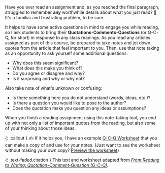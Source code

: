 Have you ever read an assignment and, as you reached the final paragraph, struggled to remember **any** worthwhile details about what you just read? <span class="emoji">🙈</span> It's a familiar and frustrating problem, to be sure.

It helps to have some active questions in mind to engage you while reading, so I ask students to bring their **Quotations-Comments-Questions** (or Q-C-Q, for short) in response to any class readings. As you read any articles assigned as part of this course, be prepared to take notes and jot down quotes from the article that feel important to you. Then, use that note taking as an opportunity to ask yourself some additional questions:

- Why does this seem significant?
- What does this make you think of?
- Do you agree or disagree and why?
- Is it surprising and why or why not?

Also take note of what's unknown or confusing:

- Is there something here you do not understand (words, ideas, etc.)?
- Is there a question you would like to pose to the author?
- Does the quotation make you question any ideas or assumptions?

When you finish a reading assignment using this note-taking tool, you end up with not only a list of important quotes from the reading, but also some of your thinking about those ideas.

{: .callout }
✍️ If it helps you, I have an example [Q-C-Q Worksheet](https://docs.google.com/document/d/1-nLkkIevl2CT39mvkKj42de9HOqmlMkhN1NNCzJTsaQ/copy?usp=sharing) that you can make a copy of and use for your notes. (Just want to see the worksheet without making your own copy? [Preview the worksheet](https://docs.google.com/document/d/1-nLkkIevl2CT39mvkKj42de9HOqmlMkhN1NNCzJTsaQ/preview?usp=sharing))

{: .text-faded.citation }
This text and worksheet adapted from <cite><a href="https://bacwritingfellows.commons.gc.cuny.edu/for-students/from-reading-to-writing-quotation-comment-question-q-c-q/" class="u-link-reset">From Reading to Writing: Quotation-Comment-Question (Q-C-Q)</a></cite>.
